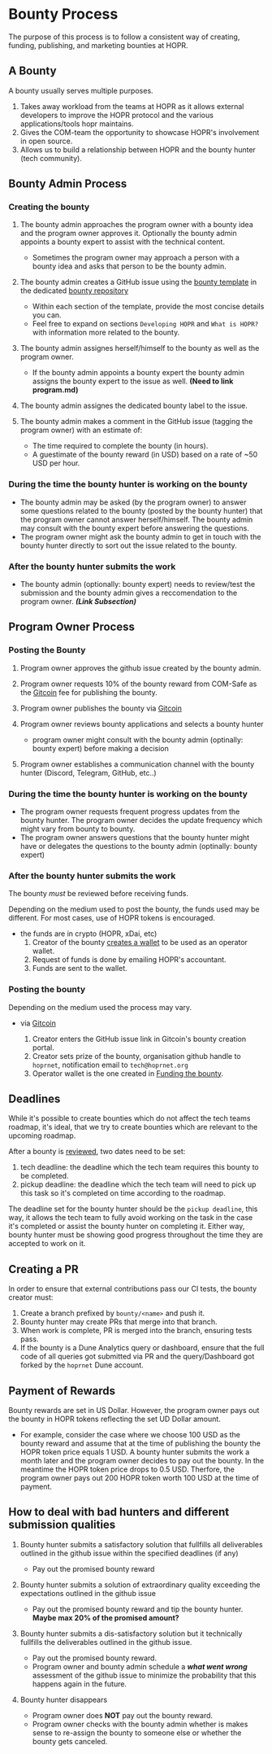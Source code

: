 # Bounty Process

The purpose of this process is to follow a consistent way of creating, funding, publishing, and marketing bounties at HOPR.

## A Bounty

A bounty usually serves multiple purposes.

1. Takes away workload from the teams at HOPR as it allows external developers to improve the HOPR protocol and the various applications/tools hopr maintains.
2. Gives the COM-team the opportunity to showcase HOPR's involvement in open source.
3. Allows us to build a relationship between HOPR and the bounty hunter (tech community).

## Bounty Admin Process

### Creating the bounty

1. The bounty admin approaches the program owner with a bounty idea and the program owner approves it. Optionally the bounty admin appoints a bounty expert to assist with the technical content.
   - Sometimes the program owner may approach a person with a bounty idea and asks that person to be the bounty admin.
2. The bounty admin creates a GitHub issue using the [bounty template](../.github/ISSUE_TEMPLATE/bounty.md) in the dedicated [bounty repository](https://github.com/hoprnet/hopr-bounty-submission)
   - Within each section of the template, provide the most concise details you can.
   - Feel free to expand on sections `Developing HOPR` and `What is HOPR?` with information more related to the bounty.
3. The bounty admin assignes herself/himself to the bounty as well as the program owner.
   - If the bounty admin appoints a bounty expert the bounty admin assigns the bounty expert to the issue as well. **(Need to link program.md)**
4. The bounty admin assignes the dedicated bounty label to the issue.

5. The bounty admin makes a comment in the GitHub issue (tagging the program owner) with an estimate of:
   - The time required to complete the bounty (in hours).
   - A guestimate of the bounty reward (in USD) based on a rate of ~50 USD per hour.

### During the time the bounty hunter is working on the bounty

- The bounty admin may be asked (by the program owner) to answer some questions related to the bounty (posted by the bounty hunter) that the program owner cannot answer herself/himself. The bounty admin may consult with the bounty expert before answering the questions.
- The program owner might ask the bounty admin to get in touch with the bounty hunter directly to sort out the issue related to the bounty.

### After the bounty hunter submits the work

- The bounty admin (optionally: bounty expert) needs to review/test the submission and the bounty admin gives a reccomendation to the program owner. **_(Link Subsection)_**

## Program Owner Process

### Posting the Bounty

1. Program owner approves the github issue created by the bounty admin.

2. Program owner requests 10% of the bounty reward from COM-Safe as the [Gitcoin](https://gitcoin.co/) fee for publishing the bounty.

3. Program owner publishes the bounty via [Gitcoin](https://gitcoin.co/)

4. Program owner reviews bounty applications and selects a bounty hunter

   - program owner might consult with the bounty admin (optinally: bounty expert) before making a decision

5. Program owner establishes a communication channel with the bounty hunter (Discord, Telegram, GitHub, etc..)

### During the time the bounty hunter is working on the bounty

- The program owner requests frequent progress updates from the bounty hunter. The program owner decides the update frequency which might vary from bounty to bounty.
- The program owner answers questions that the bounty hunter might have or delegates the questions to the bounty admin (optinally: bounty expert)

### After the bounty hunter submits the work

The bounty _must_ be reviewed before receiving funds.

Depending on the medium used to post the bounty, the funds used may be different.
For most cases, use of HOPR tokens is encouraged.

- the funds are in crypto (HOPR, xDai, etc)
  1. Creator of the bounty [creates a wallet](./wallets.md) to be used as an operator wallet.
  2. Request of funds is done by emailing HOPR's accountant.
  3. Funds are sent to the wallet.

### Posting the bounty

Depending on the medium used the process may vary.

- via [Gitcoin](https://gitcoin.co/)

  1. Creator enters the GitHub issue link in Gitcoin's bounty creation portal.
  2. Creator sets prize of the bounty, organisation github handle to `hoprnet`, notification email to `tech@hoprnet.org`
  3. Operator wallet is the one created in [Funding the bounty](#funding-the-bounty).

## Deadlines

While it's possible to create bounties which do not affect the tech teams roadmap, it's ideal, that we try to create bounties which are relevant to the upcoming roadmap.

After a bounty is [reviewed](#creating-a-bounty), two dates need to be set:

1. tech deadline: the deadline which the tech team requires this bounty to be completed.
2. pickup deadline: the deadline which the tech team will need to pick up this task so it's completed on time according to the roadmap.

The deadline set for the bounty hunter should be the `pickup deadline`, this way, it allows the tech team to fully avoid working on the task in the case it's completed or assist the bounty hunter on completing it. Either way, bounty hunter must be showing good progress throughout the time they are accepted to work on it.

## Creating a PR

In order to ensure that external contributions pass our CI tests, the bounty creator must:

1. Create a branch prefixed by `bounty/<name>` and push it.
2. Bounty hunter may create PRs that merge into that branch.
3. When work is complete, PR is merged into the branch, ensuring tests pass.
4. If the bounty is a Dune Analytics query or dashboard, ensure that the full code of all queries got submitted via PR and the query/Dashboard got forked by the `hoprnet` Dune account.

## Payment of Rewards

Bounty rewards are set in US Dollar. However, the program owner pays out the bounty in HOPR tokens reflecting the set UD Dollar amount.

- For example, consider the case where we choose 100 USD as the bounty reward and assume that at the time of publishing the bounty the HOPR token price equals 1 USD. A bounty hunter submits the work a month later and the program owner decides to pay out the bounty. In the meantime the HOPR token price drops to 0.5 USD. Therfore, the program owner pays out 200 HOPR token worth 100 USD at the time of payment.

## How to deal with bad hunters and different submission qualities

1. Bounty hunter submits a satisfactory solution that fullfills all deliverables outlined in the github issue within the specified deadlines (if any)

   - Pay out the promised bounty reward

2. Bounty hunter submits a solution of extraordinary quality exceeding the expectations outlined in the github issue

   - Pay out the promised bounty reward and tip the bounty hunter. **Maybe max 20% of the promised amount?**

3. Bounty hunter submits a dis-satisfactory solution but it technically fullfills the deliverables outlined in the github issue.

   - Pay out the promised bounty reward.
   - Program owner and bounty admin schedule a **_what went wrong_** assessment of the github issue to minimize the probability that this happens again in the future.

4. Bounty hunter disappears
   - Program owner does **NOT** pay out the bounty reward.
   - Program owner checks with the bounty admin whether is makes sense to re-assign the bounty to someone else or whether the bounty gets canceled.
